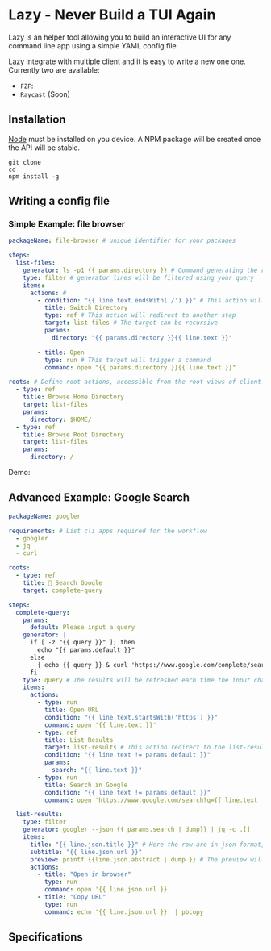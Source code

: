 # Lazy - Never Build a TUI Again

Lazy is an helper tool allowing you to build an interactive UI for any command line app using a simple YAML config file.

Lazy integrate with multiple client and it is easy to write a new one one. Currently two are available:

- `FZF`:
- `Raycast` (Soon)

## Installation

[Node](https://nodejs.org/en/download/) must be installed on you device.
A NPM package will be created once the API will be stable.

```
git clone
cd
npm install -g
```

## Writing a config file

### Simple Example: file browser

```yaml
packageName: file-browser # unique identifier for your packages

steps:
  list-files:
    generator: ls -p1 {{ params.directory }} # Command generating the rows.
    type: filter # generator lines will be filtered using your query
    items:
      actions: #
        - condition: "{{ line.text.endsWith('/') }}" # This action will only be available if the condition is set to true
          title: Switch Directory
          type: ref # This action will redirect to another step
          target: list-files # The target can be recursive
          params:
            directory: "{{ params.directory }}{{ line.text }}"

        - title: Open
          type: run # This target will trigger a command
          command: open "{{ params.directory }}{{ line.text }}"

roots: # Define root actions, accessible from the root views of client integration
  - type: ref
    title: Browse Home Directory
    target: list-files
    params:
      directory: $HOME/
  - type: ref
    title: Browse Root Directory
    target: list-files
    params:
      directory: /
```

Demo:

## Advanced Example: Google Search

```yaml
packageName: googler

requirements: # List cli apps required for the workflow
  - googler
  - jq
  - curl

roots:
  - type: ref
    title: 👀 Search Google
    target: complete-query

steps:
  complete-query:
    params:
      default: Please input a query
    generator: |
      if [ -z "{{ query }}" ]; then
        echo "{{ params.default }}"
      else
        { echo {{ query }} & curl 'https://www.google.com/complete/search?client=chrome&q={{ query | urlencode }}' | jq -r .[1][]; }
      fi
    type: query # The results will be refreshed each time the input change
    items:
      actions:
        - type: run
          title: Open URL
          condition: "{{ line.text.startsWith('https') }}"
          command: open '{{ line.text }}'
        - type: ref
          title: List Results
          target: list-results # This action redirect to the list-result steps
          condition: "{{ line.text != params.default }}"
          params:
            search: "{{ line.text }}"
        - type: run
          title: Search in Google
          condition: "{{ line.text != params.default }}"
          command: open 'https://www.google.com/search?q={{ line.text | urlencode }}'

  list-results:
    type: filter
    generator: googler --json {{ params.search | dump}} | jq -c .[]
    items:
      title: "{{ line.json.title }}" # Here the row are in json format, but we can show a single field instead
      subtitle: "{{ line.json.url }}"
      preview: printf {{line.json.abstract | dump }} # The preview will be shown in a split pane if the client allow it
      actions:
        - title: "Open in browser"
          type: run
          command: open '{{ line.json.url }}'
        - title: "Copy URL"
          type: run
          command: echo '{{ line.json.url }}' | pbcopy
```

## Specifications
